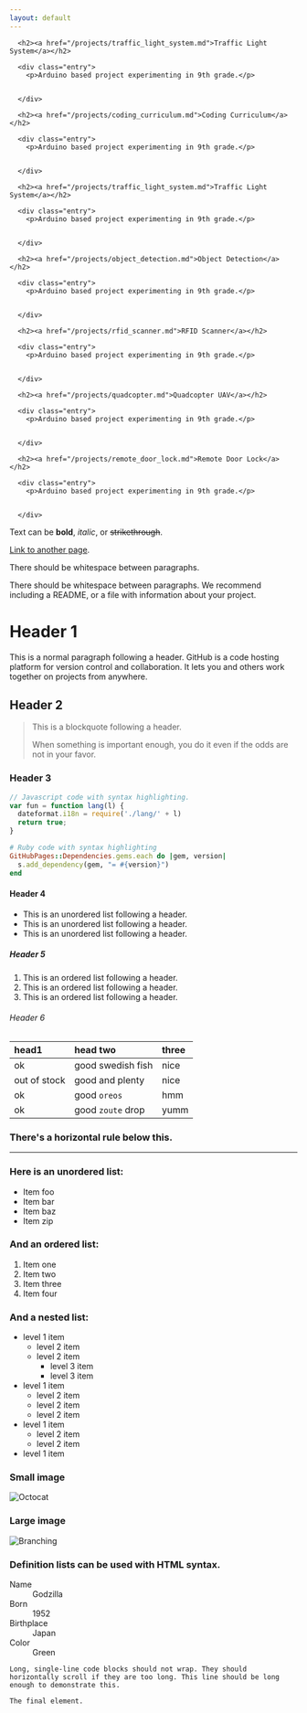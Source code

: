 ```yaml
---
layout: default
---
```

<article class="post">

      <h2><a href="/projects/traffic_light_system.md">Traffic Light System</a></h2>

      <div class="entry">
        <p>Arduino based project experimenting in 9th grade.</p>


      </div>

</article>
<article class="post">

      <h2><a href="/projects/coding_curriculum.md">Coding Curriculum</a></h2>

      <div class="entry">
        <p>Arduino based project experimenting in 9th grade.</p>


      </div>

</article>
<article class="post">

      <h2><a href="/projects/traffic_light_system.md">Traffic Light System</a></h2>

      <div class="entry">
        <p>Arduino based project experimenting in 9th grade.</p>


      </div>

</article>
<article class="post">

      <h2><a href="/projects/object_detection.md">Object Detection</a></h2>

      <div class="entry">
        <p>Arduino based project experimenting in 9th grade.</p>


      </div>

</article>
<article class="post">

      <h2><a href="/projects/rfid_scanner.md">RFID Scanner</a></h2>

      <div class="entry">
        <p>Arduino based project experimenting in 9th grade.</p>


      </div>

</article>
<article class="post">

      <h2><a href="/projects/quadcopter.md">Quadcopter UAV</a></h2>

      <div class="entry">
        <p>Arduino based project experimenting in 9th grade.</p>


      </div>

</article>
<article class="post">

      <h2><a href="/projects/remote_door_lock.md">Remote Door Lock</a></h2>

      <div class="entry">
        <p>Arduino based project experimenting in 9th grade.</p>


      </div>

</article>





Text can be **bold**, _italic_, or ~~strikethrough~~.

[Link to another page](./another-page.html).

There should be whitespace between paragraphs.

There should be whitespace between paragraphs. We recommend including a README, or a file with information about your project.

# Header 1

This is a normal paragraph following a header. GitHub is a code hosting platform for version control and collaboration. It lets you and others work together on projects from anywhere.

## Header 2

> This is a blockquote following a header.
>
> When something is important enough, you do it even if the odds are not in your favor.

### Header 3

```js
// Javascript code with syntax highlighting.
var fun = function lang(l) {
  dateformat.i18n = require('./lang/' + l)
  return true;
}
```

```ruby
# Ruby code with syntax highlighting
GitHubPages::Dependencies.gems.each do |gem, version|
  s.add_dependency(gem, "= #{version}")
end
```

#### Header 4

*   This is an unordered list following a header.
*   This is an unordered list following a header.
*   This is an unordered list following a header.

##### Header 5

1.  This is an ordered list following a header.
2.  This is an ordered list following a header.
3.  This is an ordered list following a header.

###### Header 6

| head1        | head two          | three |
|:-------------|:------------------|:------|
| ok           | good swedish fish | nice  |
| out of stock | good and plenty   | nice  |
| ok           | good `oreos`      | hmm   |
| ok           | good `zoute` drop | yumm  |

### There's a horizontal rule below this.

* * *

### Here is an unordered list:

*   Item foo
*   Item bar
*   Item baz
*   Item zip

### And an ordered list:

1.  Item one
1.  Item two
1.  Item three
1.  Item four

### And a nested list:

- level 1 item
  - level 2 item
  - level 2 item
    - level 3 item
    - level 3 item
- level 1 item
  - level 2 item
  - level 2 item
  - level 2 item
- level 1 item
  - level 2 item
  - level 2 item
- level 1 item

### Small image

![Octocat](https://github.githubassets.com/images/icons/emoji/octocat.png)

### Large image

![Branching](https://guides.github.com/activities/hello-world/branching.png)


### Definition lists can be used with HTML syntax.

<dl>
<dt>Name</dt>
<dd>Godzilla</dd>
<dt>Born</dt>
<dd>1952</dd>
<dt>Birthplace</dt>
<dd>Japan</dd>
<dt>Color</dt>
<dd>Green</dd>
</dl>

```
Long, single-line code blocks should not wrap. They should horizontally scroll if they are too long. This line should be long enough to demonstrate this.
```

```
The final element.
```
